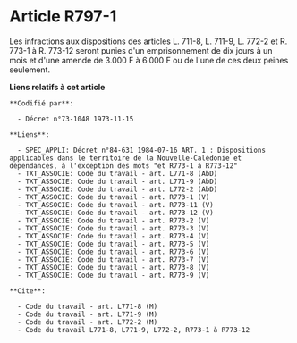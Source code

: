 # Article R797-1

Les infractions aux dispositions des articles L. 711-8, L. 711-9, L. 772-2 et R. 773-1 à R. 773-12 seront punies d'un
emprisonnement de dix jours à un mois et d'une amende de 3.000 F à 6.000 F ou de l'une de ces deux peines seulement.

**Liens relatifs à cet article**

	**Codifié par**:

	  - Décret n°73-1048 1973-11-15

	**Liens**:

	  - SPEC_APPLI: Décret n°84-631 1984-07-16 ART. 1 : Dispositions applicables dans le territoire de la Nouvelle-Calédonie et dépendances, à l'exception des mots "et R773-1 à R773-12"
	  - TXT_ASSOCIE: Code du travail - art. L771-8 (AbD)
	  - TXT_ASSOCIE: Code du travail - art. L771-9 (AbD)
	  - TXT_ASSOCIE: Code du travail - art. L772-2 (AbD)
	  - TXT_ASSOCIE: Code du travail - art. R773-1 (V)
	  - TXT_ASSOCIE: Code du travail - art. R773-11 (V)
	  - TXT_ASSOCIE: Code du travail - art. R773-12 (V)
	  - TXT_ASSOCIE: Code du travail - art. R773-2 (V)
	  - TXT_ASSOCIE: Code du travail - art. R773-3 (V)
	  - TXT_ASSOCIE: Code du travail - art. R773-4 (V)
	  - TXT_ASSOCIE: Code du travail - art. R773-5 (V)
	  - TXT_ASSOCIE: Code du travail - art. R773-6 (V)
	  - TXT_ASSOCIE: Code du travail - art. R773-7 (V)
	  - TXT_ASSOCIE: Code du travail - art. R773-8 (V)
	  - TXT_ASSOCIE: Code du travail - art. R773-9 (V)

	**Cite**:

	  - Code du travail - art. L771-8 (M)
	  - Code du travail - art. L771-9 (M)
	  - Code du travail - art. L772-2 (M)
	  - Code du travail L771-8, L771-9, L772-2, R773-1 à R773-12
